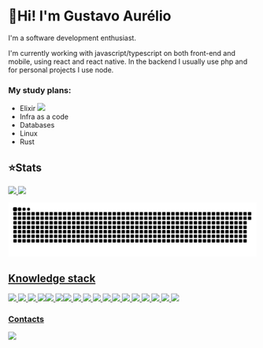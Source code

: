 # 👋Hi! I'm Gustavo Aurélio

I'm a software development enthusiast.

I'm currently working with javascript/typescript on both front-end and mobile, using react and react native. In the backend I usually use php and for personal projects I use node.

### My study plans:
 * Elixir <img src='https://img.shields.io/badge/-Now-sucess'/>
 * Infra as a code
 * Databases
 * Linux
 * Rust
 ## ⭐Stats
<div>
  <a href="https://github.com/c">
  <img height="180em" src="https://github-readme-stats.vercel.app/api?username=Gustavo210&show_icons=true&theme=outrun&count_private=true"/>
  <img height="180em" src="https://github-readme-stats.vercel.app/api/top-langs/?username=Gustavo210&layout=compact&langs_count=5&theme=outrun&count_private=true"/>
</div>
<div> 
	
 ![Snake animation](https://github.com/Gustavo210/Gustavo210/blob/output/github-contribution-grid-snake.svg)
</div>
	
## Knowledge stack
 <img src="https://img.shields.io/badge/javascript%20-%23323330.svg?&style=for-the-badge&logo=javascript&logoColor=%23F7DF1E"/> <img src="https://img.shields.io/badge/typescript%20-%23007ACC.svg?&style=for-the-badge&logo=typescript&logoColor=white"/> <img src="https://img.shields.io/badge/PHP-777BB4?style=for-the-badge&logo=php&logoColor=white"/>
 <img src="https://img.shields.io/badge/html5%20-%23E34F26.svg?&style=for-the-badge&logo=html5&logoColor=white"/><img src="https://img.shields.io/badge/css3%20-%231572B6.svg?&style=for-the-badge&logo=css3&logoColor=white"/> <img src="https://img.shields.io/badge/Bootstrap-563D7C?style=for-the-badge&logo=bootstrap&logoColor=white"/><img src="https://img.shields.io/badge/react%20-%2320232a.svg?&style=for-the-badge&logo=react&logoColor=%2361DAFB"/> <img src="https://img.shields.io/badge/Next.js%20-000000?style=for-the-badge&logo=next.js&logoColor=white" /> <img src="https://img.shields.io/badge/Vue.js-35495E?style=for-the-badge&logo=vue.js&logoColor=4FC08D" /> <img src="https://img.shields.io/badge/react_native%20-%2320232a.svg?&style=for-the-badge&logo=react&logoColor=%2361DAFB"/> 
 <img src="https://img.shields.io/badge/node.js%20-%2343853D.svg?&style=for-the-badge&logo=node.js&logoColor=white"/> 
 <img src ="https://img.shields.io/badge/postgres-%23316192.svg?&style=for-the-badge&logo=postgresql&logoColor=white"/> 	<img src ="https://img.shields.io/badge/sqlite-%2307405e.svg?&style=for-the-badge&logo=sqlite&logoColor=white"/>  	<img src="https://img.shields.io/badge/MySQL-00000F?style=for-the-badge&logo=mysql&logoColor=white"/> 
 <img src="https://img.shields.io/badge/heroku%20-%23430098.svg?&style=for-the-badge&logo=heroku&logoColor=white"/> <img src="https://img.shields.io/badge/vercel%20-%23000000.svg?&style=for-the-badge&logo=vercel&logoColor=white"/>
 <img src="https://img.shields.io/badge/docker%20-%230db7ed.svg?&style=for-the-badge&logo=docker&logoColor=white"/> <img src="https://img.shields.io/badge/elixir-563D7C?style=for-the-badge&logo=elixir&logoColor=white"/>

### Contacts
<a href="https://www.linkedin.com/in/gustavo210" target="_blank"><img src="https://img.shields.io/badge/-LinkedIn-%230077B5?style=for-the-badge&logo=linkedin&logoColor=white" target="_blank"></a> 
	


